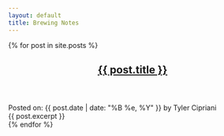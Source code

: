 ```yaml
---
layout: default
title: Brewing Notes
---
```


{% for post in site.posts %}
  <article>
    <header>
      <h1><a href="/brewing{{ post.url }}">{{ post.title }}</a></h1>
    </header>
    <footer>Posted on: {{ post.date | date: "%B %e, %Y" }} by Tyler Cipriani</footer>
    {{ post.excerpt }}
  </article>
{% endfor %}